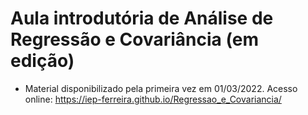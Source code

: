 # Aula introdutória de Análise de Regressão e Covariância (em edição)

 -  Material disponibilizado pela primeira vez em 01/03/2022. Acesso online: https://iep-ferreira.github.io/Regressao_e_Covariancia/ 
